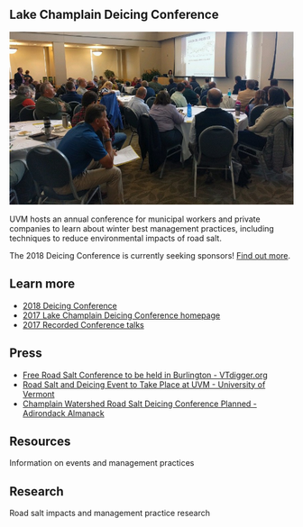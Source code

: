 ## Lake Champlain Deicing Conference

![Deicing Conference](/assets/deicing-conference.jpg)

UVM hosts an annual conference for municipal workers and private companies to learn about winter best management practices, including techniques to reduce environmental impacts of road salt.

The 2018 Deicing Conference is currently seeking sponsors! [Find out more](https://www.uvm.edu/seagrant/deicing-conference).

## Learn more
- [2018 Deicing Conference](https://www.uvm.edu/seagrant/deicing-conference)
- [2017 Lake Champlain Deicing Conference homepage](https://lcwroadsalt.wixsite.com/conference)
- [2017 Recorded Conference talks](https://lcwroadsalt.wixsite.com/conference/2017-conference)

## Press
- [Free Road Salt Conference to be held in Burlington - VTdigger.org](https://vtdigger.org/2017/09/07/free-road-salt-conference-held-burlington/)
- [Road Salt and Deicing Event to Take Place at UVM - University of Vermont](https://www.uvm.edu/newsstories/news/road-salt-and-deicing-event-take-place-uvm)
- [Champlain Watershed Road Salt Deicing Conference Planned - Adirondack Almanack](https://www.adirondackalmanack.com/2017/09/road-salt-deicing-conference-planned.html)

<div class="card" id="card-resources" style="cursor: pointer;" onClick="window.location='/resources';">
    <div class="card-container">
    <h2>Resources</h2>
    <p>Information on events and management practices</p>
  </div>
</div>
<div class="card" id="card-research" style="cursor: pointer;" onClick=""window.location='/research'>
    <div class="card-container">
    <h2>Research</h2>
    <p>Road salt impacts and management practice research</p>
  </div>
</div>
